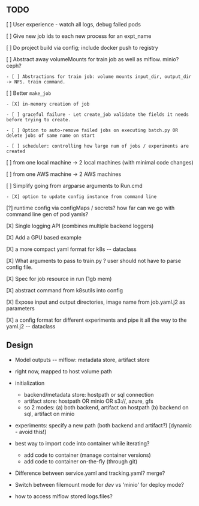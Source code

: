 

## TODO

[ ] User experience - watch all logs, debug failed pods

[ ] Give new job ids to each new process for an expt_name

[ ] Do project build via config; include docker push to registry

[ ] Abstract away volumeMounts for train job as well as mlflow. minio? ceph?

    - [ ] Abstractions for train job: volume mounts input_dir, output_dir -> NFS. train command. 

[ ] Better `make_job`

    - [X] in-memory creation of job

    - [ ] graceful failure - Let create_job validate the fields it needs before trying to create.
    
    - [ ] Option to auto-remove failed jobs on executing batch.py OR delete jobs of same name on start

    - [ ] scheduler: controlling how large num of jobs / experiments are created 


[ ] from one local machine -> 2 local machines (with minimal code changes)

[ ] from one AWS machine -> 2 AWS machines

[ ] Simplify going from argparse arguments to Run.cmd
    
    - [X] option to update config instance from command line

[?] runtime config via configMaps / secrets? how far can we go with command line gen of pod yamls?

[X] Single logging API (combines multiple backend loggers)

[X] Add a GPU based example

[X] a more compact yaml format for k8s -- dataclass

[X] What arguments to pass to train.py ? user should not have to parse config file.

[X] Spec for job resource in run (1gb mem)

[X] abstract command from k8sutils into config

[X] Expose input and output directories, image name from job.yaml.j2 as parameters

[X] a config format for different experiments and pipe it all the way to the yaml.j2 -- dataclass


## Design

- Model outputs -- mlflow: metadata store, artifact store 
 * right now, mapped to host volume path
 * initialization
    * backend/metadata store: hostpath or sql connection
    * artifact store: hostpath OR minio OR s3://, azure, gfs
    * so 2 modes: (a) both backend, artifact on hostpath (b) backend on sql, artifact on minio
 * experiments: specify a new path (both backend and artifact?) [dynamic - avoid this!]


* best way to import code into container while iterating? 
    - add code to container (manage container versions)
    - add code to container on-the-fly (through git)

- Difference between service.yaml and tracking.yaml? merge?
- Switch between filemount mode for *dev* vs 'minio' for deploy mode?

- how to access mlflow stored logs.files?
